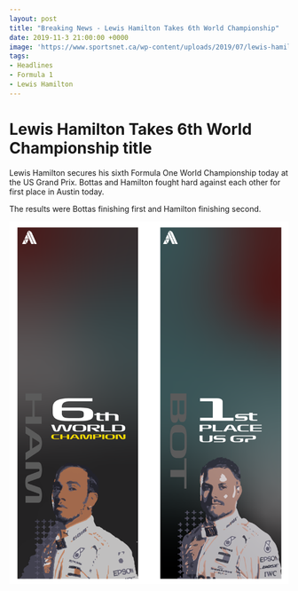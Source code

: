 ```yaml
---
layout: post
title: "Breaking News - Lewis Hamilton Takes 6th World Championship"
date: 2019-11-3 21:00:00 +0000
image: 'https://www.sportsnet.ca/wp-content/uploads/2019/07/lewis-hamilton-grnd-prix-1040x572.jpg'
tags:
- Headlines
- Formula 1
- Lewis Hamilton
---
```


# Lewis Hamilton Takes 6th World Championship title

  Lewis Hamilton secures his sixth Formula One World Championship today at the US Grand Prix. Bottas and Hamilton fought hard against each other for first place in Austin today.

  The results were Bottas finishing first and Hamilton finishing second.

  ![Graphic Bottas 1st, Hamilton 6th Championship](/images/Media/006WinningInfographic.png)
